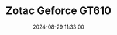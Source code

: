 ---
layout: post
title: Zotac Geforce GT610
summary: 
date: '2024-08-29 11:33:00'
tags: [Graphics Cards, PC]
---